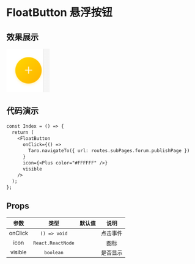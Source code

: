 # FloatButton 悬浮按钮

## 效果展示

![alt text](assets/FloatButton/image.png)

## 代码演示

```tsx
const Index = () => {
  return (
    <FloatButton
      onClick={() =>
        Taro.navigateTo({ url: routes.subPages.forum.publishPage })
      }
      icon={<Plus color="#FFFFFF" />}
      visible
    />
  );
};
```

## Props

|  参数   |       类型        | 默认值 |   说明   |
| :-----: | :---------------: | :----: | :------: |
| onClick |   `() => void`    |        | 点击事件 |
|  icon   | `React.ReactNode` |        |   图标   |
| visible |     `boolean`     |        | 是否显示 |
